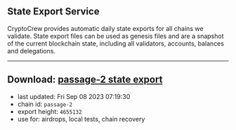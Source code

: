 ## State Export Service
CryptoCrew provides automatic daily state exports for all chains we validate. State export files can be used as genesis files and are a snapshot of the current blockchain state, including all validators, accounts, balances and delegations.

---
**Download: [passage-2 state export](https://dl.ccvalidators.com/SERVICE/passage/passage-2_export_4655132.json)**
---

- last updated: Fri Sep 08 2023 07:19:30
- chain id: `passage-2`
- export height: `4655132`
- use for: airdrops, local tests, chain recovery
